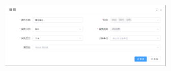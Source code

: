 ![imge](https://github.com/charen-mmm/img/blob/main/%E7%BC%96%E8%BE%91%E6%A8%A1%E5%9E%8B%E5%B1%9E%E6%80%A7.png)
